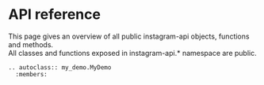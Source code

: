 # API reference

This page gives an overview of all public instagram-api objects, functions and methods.\
All classes and functions exposed in instagram-api.* namespace are public.

```{eval-rst}
.. autoclass:: my_demo.MyDemo
  :members:
```
